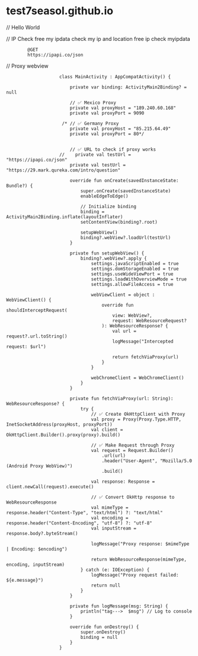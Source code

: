 # test7seasol.github.io

            
// Hello World


// IP Check free  my ipdata check my ip and location free ip check myipdata 
            
            @GET
            https://ipapi.co/json


// Proxy webview
    
                        
                        class MainActivity : AppCompatActivity() {
                        
                            private var binding: ActivityMain2Binding? = null
                        
                            // ✅ Mexico Proxy
                            private val proxyHost = "189.240.60.168"
                            private val proxyPort = 9090
                        
                         /* // ✅ Germany Proxy
                            private val proxyHost = "85.215.64.49"
                            private val proxyPort = 80*/
                        
                        
                            // ✅ URL to check if proxy works
                        //    private val testUrl = "https://ipapi.co/json"
                            private val testUrl = "https://29.mark.qureka.com/intro/question"
                        
                            override fun onCreate(savedInstanceState: Bundle?) {
                                super.onCreate(savedInstanceState)
                                enableEdgeToEdge()
                        
                                // Initialize binding
                                binding = ActivityMain2Binding.inflate(layoutInflater)
                                setContentView(binding?.root)
                        
                                setupWebView()
                                binding?.webView?.loadUrl(testUrl)
                            }
                        
                            private fun setupWebView() {
                                binding?.webView?.apply {
                                    settings.javaScriptEnabled = true
                                    settings.domStorageEnabled = true
                                    settings.useWideViewPort = true
                                    settings.loadWithOverviewMode = true
                                    settings.allowFileAccess = true
                        
                                    webViewClient = object : WebViewClient() {
                                        override fun shouldInterceptRequest(
                                            view: WebView?,
                                            request: WebResourceRequest?
                                        ): WebResourceResponse? {
                                            val url = request?.url.toString()
                                            logMessage("Intercepted request: $url")
                        
                                            return fetchViaProxy(url)
                                        }
                                    }
                        
                                    webChromeClient = WebChromeClient()
                                }
                            }
                        
                            private fun fetchViaProxy(url: String): WebResourceResponse? {
                                try {
                                    // ✅ Create OkHttpClient with Proxy
                                    val proxy = Proxy(Proxy.Type.HTTP, InetSocketAddress(proxyHost, proxyPort))
                                    val client = OkHttpClient.Builder().proxy(proxy).build()
                        
                                    // ✅ Make Request through Proxy
                                    val request = Request.Builder()
                                        .url(url)
                                        .header("User-Agent", "Mozilla/5.0 (Android Proxy WebView)")
                                        .build()
                        
                                    val response: Response = client.newCall(request).execute()
                        
                                    // ✅ Convert OkHttp response to WebResourceResponse
                                    val mimeType = response.header("Content-Type", "text/html") ?: "text/html"
                                    val encoding = response.header("Content-Encoding", "utf-8") ?: "utf-8"
                                    val inputStream = response.body?.byteStream()
                        
                                    logMessage("Proxy response: $mimeType | Encoding: $encoding")
                        
                                    return WebResourceResponse(mimeType, encoding, inputStream)
                                } catch (e: IOException) {
                                    logMessage("Proxy request failed: ${e.message}")
                                    return null
                                }
                            }
                        
                            private fun logMessage(msg: String) {
                                println("tag--->  $msg") // Log to console
                            }
                        
                            override fun onDestroy() {
                                super.onDestroy()
                                binding = null
                            }
                        }
